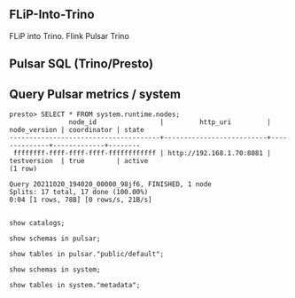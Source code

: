 ## FLiP-Into-Trino

FLiP into Trino.    Flink Pulsar Trino


## Pulsar SQL (Trino/Presto)


## Query Pulsar metrics / system

```
presto> SELECT * FROM system.runtime.nodes;
               node_id                |         http_uri         | node_version | coordinator | state  
--------------------------------------+--------------------------+--------------+-------------+--------
 ffffffff-ffff-ffff-ffff-ffffffffffff | http://192.168.1.70:8081 | testversion  | true        | active 
(1 row)

Query 20211020_194020_00000_98jf6, FINISHED, 1 node
Splits: 17 total, 17 done (100.00%)
0:04 [1 rows, 78B] [0 rows/s, 21B/s]


show catalogs;

show schemas in pulsar;

show tables in pulsar."public/default";

show schemas in system;

show tables in system."metadata";

```
